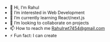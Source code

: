 - 👋 Hi, I’m Rahul
- 👀 I’m interested in Web Development
- 🌱 I’m currently learning React/next.js
- 💞️ I’m looking to collaborate on projects
- 📫 How to reach me Rahulrwt7454@gmail.com
- ⚡ Fun fact: I can create

<!---
regno001/regno001 is a ✨ special ✨ repository because its `README.md` (this file) appears on your GitHub profile.
You can click the Preview link to take a look at your changes.
--->
